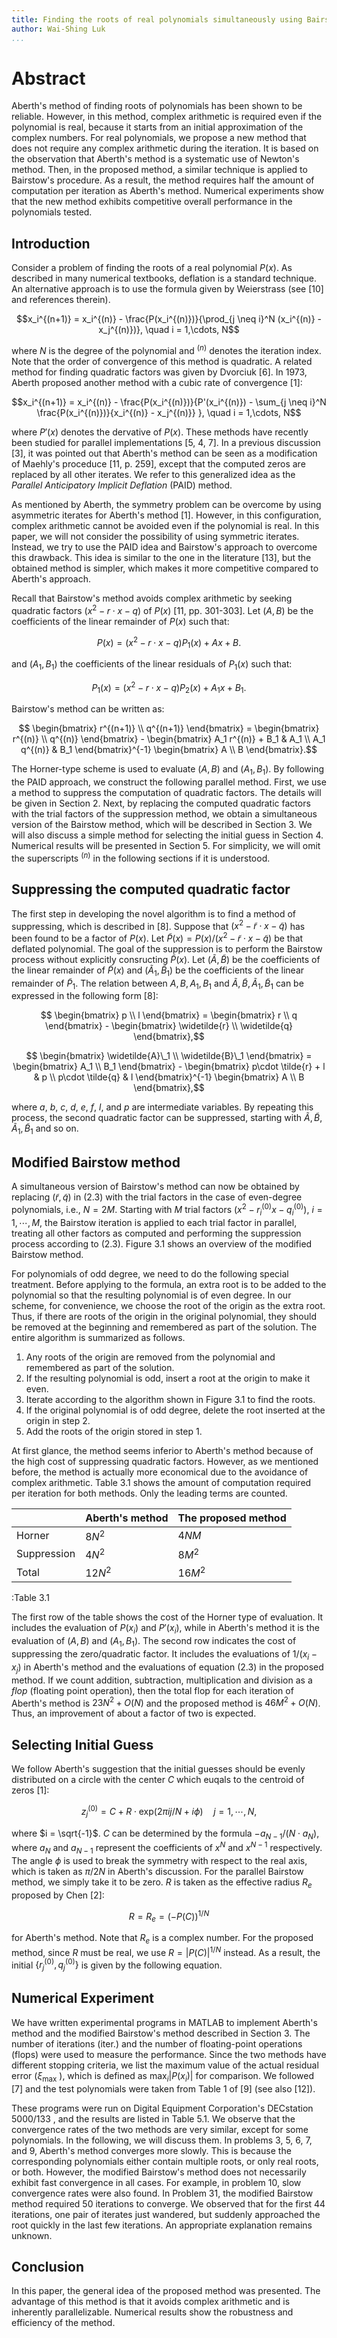```yaml
---
title: Finding the roots of real polynomials simultaneously using Bairstow\'s method
author: Wai-Shing Luk
...
```


# Abstract

Aberth\'s method of finding roots of polynomials has been shown to be reliable. However, in this method, complex arithmetic is required even if the polynomial is real, because it starts from an initial approximation of the complex numbers. For real polynomials, we propose a new method that does not require any complex arithmetic during the iteration. It is based on the observation that Aberth\'s method is a systematic use of Newton\'s method. Then, in the proposed method, a similar technique is applied to Bairstow\'s procedure. As a result, the method requires half the amount of computation per iteration as Aberth\'s method. Numerical experiments show that the new method exhibits competitive overall performance in the polynomials tested.

## Introduction

Consider a problem of finding the roots of a real polynomial $P(x)$. As described in many numerical textbooks, deflation is a standard technique. An alternative approach is to use the formula given by Weierstrass (see \[10\] and references therein).

$$x_i^{(n+1)} = x_i^{(n)} - \frac{P(x_i^{(n)})}{\prod_{j \neq i}^N (x_i^{(n)} - x_j^{(n)})}, \quad i = 1,\cdots, N$$

where $N$ is the degree of the polynomial and $^{(n)}$ denotes the iteration index. Note that the order of convergence of this method is quadratic. A related method for finding quadratic factors was given by Dvorciuk \[6\]. In 1973, Aberth proposed another method with a cubic rate of convergence \[1\]:

$$x_i^{(n+1)} = x_i^{(n)} - \frac{P(x_i^{(n)})}{P'(x_i^{(n)}) - \sum_{j \neq i}^N \frac{P(x_i^{(n)})}{x_i^{(n)} - x_j^{(n)}} }, \quad i = 1,\cdots, N$$

where $P'(x)$ denotes the dervative of $P(x)$. These methods have recently been studied for parallel implementations \[5, 4, 7\]. In a previous discussion \[3\], it was pointed out that Aberth\'s method can be seen as a modification of Maehly\'s proceduce \[11, p. 259\], except that the computed zeros are replaced by all other iterates. We refer to this generalized idea as the *Parallel Anticipatory Implicit Deflation* (PAID) method.

As mentioned by Aberth, the symmetry problem can be overcome by using asymmetric iterates for Aberth\'s method \[1\]. However, in this configuration, complex arithmetic cannot be avoided even if the polynomial is real. In this paper, we will not consider the possibility of using symmetric iterates. Instead, we try to use the PAID idea and Bairstow\'s approach to overcome this drawback. This idea is similar to the one in the literature \[13\], but the obtained method is simpler, which makes it more competitive compared to Aberth\'s approach.

Recall that Bairstow\'s method avoids complex arithmetic by seeking quadratic factors $( x^{2} - r \cdot x - q )$ of $P(x)$ \[11, pp. 301-303\]. Let $(A, B)$ be the coefficients of the linear remainder of $P(x)$ such that:

$$P(x) = ( x^{2} - r \cdot x - q ) P_{1}(x) + Ax + B.$$

and $( A_{1},B_{1} )$ the coefficients of the linear residuals of $P_{1}(x)$ such that:

$$P_{1}(x) = ( x^{2} - r \cdot x - q ) P_{2}(x) + A_{1}x + B_{1}.$$

Bairstow\'s method can be written as:

$$ \begin{bmatrix} r^{(n+1)} \\ q^{(n+1)} \end{bmatrix} = \begin{bmatrix} r^{(n)} \\ q^{(n)} \end{bmatrix} - \begin{bmatrix} A_1 r^{(n)} + B_1 & A_1 \\ A_1 q^{(n)} & B_1 \end{bmatrix}^{-1} \begin{bmatrix} A \\ B \end{bmatrix}.$$

The Horner-type scheme is used to evaluate $(A,B)$ and $( A_{1},B_{1} )$. By following the PAID approach, we construct the following parallel method. First, we use a method to suppress the computation of quadratic factors. The details will be given in Section 2. Next, by replacing the computed quadratic factors with the trial factors of the suppression method, we obtain a simultaneous version of the Bairstow method, which will be described in Section 3. We will also discuss a simple method for selecting the initial guess in Section 4. Numerical results will be presented in Section 5. For simplicity, we will omit the superscripts $^{(n)}$ in the following sections if it is understood.

## Suppressing the computed quadratic factor

The first step in developing the novel algorithm is to find a method of suppressing, which is described in \[8\]. Suppose that $( x^{2} - \widetilde{r} \cdot x - \widetilde{q} )$ has been found to be a factor of $P(x)$. Let $\widetilde{P}(x) = P(x)/ ( x^{2} - \widetilde{r} \cdot x - \widetilde{q} )$ be that deflated polynomial. The goal of the suppression is to perform the Bairstow process without explicitly consructing $\widetilde{P}(x)$. Let $(\widetilde{A}, \widetilde{B})$ be the coefficients of the linear remainder of $\widetilde{P}(x)$ and $(\widetilde{A}_{1}, \widetilde{B}_{1})$ be the coefficients of the linear remainder of $\widetilde{P}_{1}$. The relation between $A, B, A_{1}, B_{1}$ and $\widetilde{A}, \widetilde{B}, \widetilde{A}_{1}, \widetilde{B}_{1}$ can be expressed in the following form [8]:

$$ \begin{bmatrix} p \\ l \end{bmatrix} = \begin{bmatrix} r \\ q \end{bmatrix} - \begin{bmatrix} \widetilde{r} \\ \widetilde{q} \end{bmatrix},$$

$$ \begin{bmatrix} \widetilde{A}\_1 \\ \widetilde{B}\_1 \end{bmatrix} = \begin{bmatrix} A_1 \\ B_1 \end{bmatrix} - \begin{bmatrix} p\cdot \tilde{r} + l & p \\ p\cdot \tilde{q} & l \end{bmatrix}^{-1} \begin{bmatrix} A \\ B \end{bmatrix},$$

where $a$, $b$, $c$, $d$, $e$, $f$, $l$, and $p$ are intermediate variables. By repeating this process, the second quadratic factor can be suppressed, starting with $\widetilde{A},\widetilde{B},{\widetilde{A}}_{1},{\widetilde{B}}_{1}$ and so on.

## Modified Bairstow method

A simultaneous version of Bairstow\'s method can now be obtained by replacing $(\widetilde{r}, \widetilde{q})$ in (2.3) with the trial factors in the case of even-degree polynomials, i.e., $N = 2M$. Starting with $M$ trial factors $(x^2 - r_i^{(0)}x - q_i^{(0)})$, $i = 1,\cdots,M$, the Bairstow iteration is applied to each trial factor in parallel, treating all other factors as computed and performing the suppression process according to (2.3). Figure 3.1 shows an overview of the modified Bairstow method.

For polynomials of odd degree, we need to do the following special treatment. Before applying to the formula, an extra root is to be added to the polynomial so that the resulting polynomial is of even degree. In our scheme, for convenience, we choose the root of the origin as the extra root. Thus, if there are roots of the origin in the original polynomial, they should be removed at the beginning and remembered as part of the solution. The entire algorithm is summarized as follows.

1.  Any roots of the origin are removed from the polynomial and remembered as part of the solution.
2.  If the resulting polynomial is odd, insert a root at the origin to make it even.
3.  Iterate according to the algorithm shown in Figure 3.1 to find the roots.
4.  If the original polynomial is of odd degree, delete the root inserted at the origin in step 2.
5.  Add the roots of the origin stored in step 1.

At first glance, the method seems inferior to Aberth\'s method because of the high cost of suppressing quadratic factors. However, as we mentioned before, the method is actually more economical due to the avoidance of complex arithmetic. Table 3.1 shows the amount of computation required per iteration for both methods. Only the leading terms are counted.

|             | Aberth's method | The proposed method |
| ----------- | --------------- | ------------------- |
| Horner      | $8 N^2$         | $4 N M$             |
| Suppression | $4 N^2$         | $8 M^2$             |
| Total       | $12N^2$         | $16 M^2$            |

:Table 3.1

The first row of the table shows the cost of the Horner type of evaluation. It includes the evaluation of $P( x_{i} )$ and $P'( x_{i} )$, while in Aberth\'s method it is the evaluation of $(A,B)$ and $( A_{1},B_{1} )$. The second row indicates the cost of suppressing the zero/quadratic factor. It includes the evaluations of $1/(x_i - x_j)$ in Aberth's method and the evaluations of equation (2.3) in the proposed method. If we count addition, subtraction, multiplication and division as a *flop* (floating point operation), then the total flop for each iteration of Aberth's method is $23N^{2} + O(N)$ and the proposed method is $46M^{2} + O(N)$. Thus, an improvement of about a factor of two is expected.

## Selecting Initial Guess

We follow Aberth's suggestion that the initial guesses should be evenly distributed on a circle with the center $C$ which euqals to the centroid of zeros [1]:

$$z_{j}^{(0)} = C + R \cdot \text{exp}(2\pi ij/N + i\phi)\quad j = 1,\cdots,N,$$

where $i = \sqrt{-1}$. $C$ can be determined by the formula $-a_{N-1}/(N\cdot a_N)$, where $a_N$ and $a_{N-1}$ represent the coefficients of $x^N$ and $x^{N-1}$ respectively. The angle $\phi$ is used to break the symmetry with respect to the real axis, which is taken as $\pi/2N$ in Aberth's discussion. For the parallel Bairstow method, we simply take it to be zero. $R$ is taken as the effective radius $R_e$ proposed by Chen [2]:

$$R = R_{e} = ( - P(C) )^{1/N}$$

for Aberth\'s method. Note that $R_{e}$ is a complex number. For the proposed method, since $R$ must be real, we use $R = \left| P(C) \right|^{1/N}$ instead. As a result, the initial $\{ r_{j}^{(0)},q_{j}^{(0)}\}$ is given by the following equation.


## Numerical Experiment

We have written experimental programs in MATLAB to implement Aberth\'s method and the modified Bairstow\'s method described in Section 3. The number of iterations (iter.) and the number of floating-point operations (flops) were used to measure the performance. Since the two methods have different stopping criteria, we list the maximum value of the actual residual error ($\xi_{\text{max}}$ ), which is defined as $\text{max}_{i}\left| P( x_{i} ) \right|$ for comparison. We followed \[7\] and the test polynomials were taken from Table 1 of \[9\] (see also \[12\]).

These programs were run on Digital Equipment Corporation's DECstation 5000/133 , and the results are listed in Table 5.1. We observe that the convergence rates of the two methods are very similar, except for some polynomials. In the following, we will discuss them. In problems 3, 5, 6, 7, and 9, Aberth\'s method converges more slowly. This is because the corresponding polynomials either contain multiple roots, or only real roots, or both. However, the modified Bairstow\'s method does not necessarily exhibit fast convergence in all cases. For example, in problem 10, slow convergence rates were also found. In Problem 31, the modified Bairstow method required 50 iterations to converge. We observed that for the first 44 iterations, one pair of iterates just wandered, but suddenly approached the root quickly in the last few iterations. An appropriate explanation remains unknown.

## Conclusion

In this paper, the general idea of the proposed method was presented. The advantage of this method is that it avoids complex arithmetic and is inherently parallelizable. Numerical results show the robustness and efficiency of the method.
